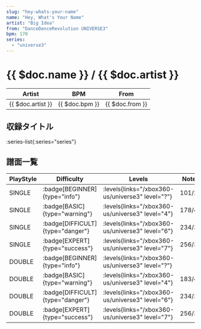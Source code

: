 ```yaml
---
slug: "hey-whats-your-name"
name: "Hey, What's Your Name"
artist: "Big Idea"
from: "DanceDanceRevolution UNIVERSE3"
bpm: 170
series:
  - "universe3"
---
```


# {{ $doc.name }} / {{ $doc.artist }}

|Artist|BPM|From|
|------|---|----|
|{{ $doc.artist }}|{{ $doc.bpm }}|{{ $doc.from }}|

## 収録タイトル

:series-list{:series="series"}

## 譜面一覧

|PlayStyle|Difficulty|Levels|Notes|Movie|
|---------|----------|------|-----|-----|
|SINGLE| :badge[BEGINNER]{type="info"}|<div class="field is-grouped is-grouped-multiline"> :levels{links="/xbox360-us/universe3" level="?"}</div>|101/2||
|SINGLE| :badge[BASIC]{type="warning"}|<div class="field is-grouped is-grouped-multiline"> :levels{links="/xbox360-us/universe3" level="4"}</div>|178/4||
|SINGLE| :badge[DIFFICULT]{type="danger"}|<div class="field is-grouped is-grouped-multiline"> :levels{links="/xbox360-us/universe3" level="6"}</div>|234/34||
|SINGLE| :badge[EXPERT]{type="success"}|<div class="field is-grouped is-grouped-multiline"> :levels{links="/xbox360-us/universe3" level="7"}</div>|256/33||
|DOUBLE| :badge[BEGINNER]{type="info"}|<div class="field is-grouped is-grouped-multiline"> :levels{links="/xbox360-us/universe3" level="?"}</div>|||
|DOUBLE| :badge[BASIC]{type="warning"}|<div class="field is-grouped is-grouped-multiline"> :levels{links="/xbox360-us/universe3" level="4"}</div>|183/4||
|DOUBLE| :badge[DIFFICULT]{type="danger"}|<div class="field is-grouped is-grouped-multiline"> :levels{links="/xbox360-us/universe3" level="6"}</div>|234/34||
|DOUBLE| :badge[EXPERT]{type="success"}|<div class="field is-grouped is-grouped-multiline"> :levels{links="/xbox360-us/universe3" level="7"}</div>|256/33||
